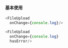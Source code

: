 #### 基本使用

``` js
<FileUpload
  onChange={console.log}/>
```

``` js
<FileUpload
  onChange={console.log}
  hasError/>
```